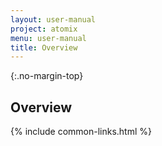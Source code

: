 ```yaml
---
layout: user-manual
project: atomix
menu: user-manual
title: Overview
---
```


{:.no-margin-top}

## Overview

{% include common-links.html %}
